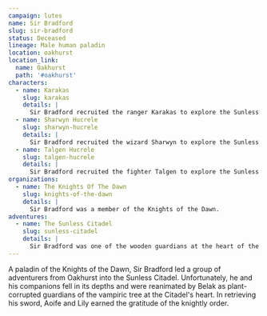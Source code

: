 ```yaml
---
campaign: lutes
name: Sir Bradford
slug: sir-bradford
status: Deceased
lineage: Male human paladin
location: oakhurst
location_link:
  name: Oakhurst
  path: '#oakhurst'
characters:
  - name: Karakas
    slug: karakas
    details: |
      Sir Bradford recruited the ranger Karakas to explore the Sunless Citadel.
  - name: Sharwyn Hucrele
    slug: sharwyn-hucrele
    details: |
      Sir Bradford recruited the wizard Sharwyn to explore the Sunless Citadel.
  - name: Talgen Hucrele
    slug: talgen-hucrele
    details: |
      Sir Bradford recruited the fighter Talgen to explore the Sunless Citadel.
organizations:
  - name: The Knights Of The Dawn
    slug: knights-of-the-dawn
    details: |
      Sir Bradford was a member of the Knights of the Dawn.
adventures:
  - name: The Sunless Citadel
    slug: sunless-citadel
    details: |
      Sir Bradford was one of the wooden guardians at the heart of the Sunless Citadel.
---
```


A paladin of the Knights of the Dawn, Sir Bradford led a group of adventurers from Oakhurst into the Sunless Citadel. Unfortunately, he and his companions fell in its depths and were reanimated by Belak as plant-corrupted guardians of the vampiric tree at the Citadel's heart. In retrieving his sword, Aoife and Lily earned the gratitude of the knightly order.
